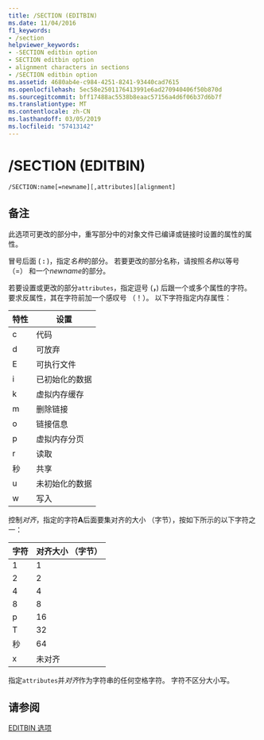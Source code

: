 ```yaml
---
title: /SECTION (EDITBIN)
ms.date: 11/04/2016
f1_keywords:
- /section
helpviewer_keywords:
- -SECTION editbin option
- SECTION editbin option
- alignment characters in sections
- /SECTION editbin option
ms.assetid: 4680ab4e-c984-4251-8241-93440cad7615
ms.openlocfilehash: 5ec58e2501176413991e6ad270940406f50b870d
ms.sourcegitcommit: bff17488ac5538b8eaac57156a4d6f06b37d6b7f
ms.translationtype: MT
ms.contentlocale: zh-CN
ms.lasthandoff: 03/05/2019
ms.locfileid: "57413142"
---
```

# <a name="section-editbin"></a>/SECTION (EDITBIN)

```
/SECTION:name[=newname][,attributes][alignment]
```

## <a name="remarks"></a>备注

此选项可更改的部分中，重写部分中的对象文件已编译或链接时设置的属性的属性。

冒号后面 ( **:** )，指定*名称*的部分。 若要更改的部分名称，请按照*名称*以等号 （=） 和一个*newname*的部分。

若要设置或更改的部分`attributes`，指定逗号 (**，**) 后跟一个或多个属性的字符。 要求反属性，其在字符前加一个感叹号 （！）。 以下字符指定内存属性：

|特性|设置|
|---------------|-------------|
|c|代码|
|d|可放弃|
|E|可执行文件|
|i|已初始化的数据|
|k|虚拟内存缓存|
|m|删除链接|
|o|链接信息|
|p|虚拟内存分页|
|r|读取|
|秒|共享|
|u|未初始化的数据|
|w|写入|

控制*对齐*，指定的字符**A**后面要集对齐的大小 （字节），按如下所示的以下字符之一：

|字符|对齐大小 （字节）|
|---------------|-----------------------------|
|1|1|
|2|2|
|4|4|
|8|8|
|p|16|
|T|32|
|秒|64|
|x|未对齐|

指定`attributes`并*对齐*作为字符串的任何空格字符。 字符不区分大小写。

## <a name="see-also"></a>请参阅

[EDITBIN 选项](../../build/reference/editbin-options.md)

